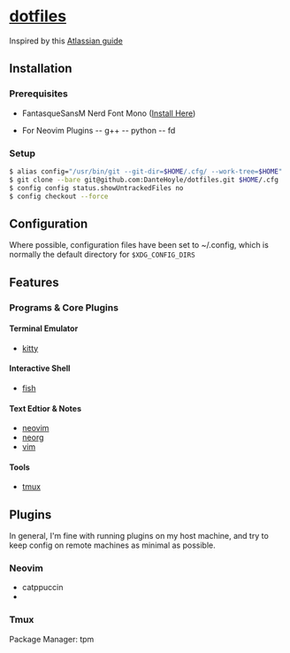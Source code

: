# [dotfiles](https://github.com/DanteHoyle/dotfiles)

Inspired by this [Atlassian guide](https://www.atlassian.com/git/tutorials/dotfiles)

## Installation 

### Prerequisites
- FantasqueSansM Nerd Font Mono ([Install Here](https://www.nerdfonts.com/font-downloads))

- For Neovim Plugins
-- g++
-- python
-- fd

### Setup

```sh
$ alias config="/usr/bin/git --git-dir=$HOME/.cfg/ --work-tree=$HOME"
$ git clone --bare git@github.com:DanteHoyle/dotfiles.git $HOME/.cfg
$ config config status.showUntrackedFiles no
$ config checkout --force
```

## Configuration
Where possible, configuration files have been set to ~/.config, which is normally the default directory for `$XDG_CONFIG_DIRS`

## Features
### Programs & Core Plugins
#### Terminal Emulator
- [kitty](https://sw.kovidgoyal.net/kitty/) 
#### Interactive Shell
- [fish](https://fishshell.com/)
#### Text Edtior & Notes
- [neovim](https://neovim.io/)
- [neorg](https://github.com/nvim-neorg/neorg)
- [vim](https://www.vim.org/)
#### Tools
- [tmux](https://github.com/tmux/tmux/wiki)


## Plugins
In general, I'm fine with running plugins on my host machine, and try to keep config on remote machines as minimal as possible.

### Neovim
- catppuccin
- 

### Tmux
Package Manager: tpm
